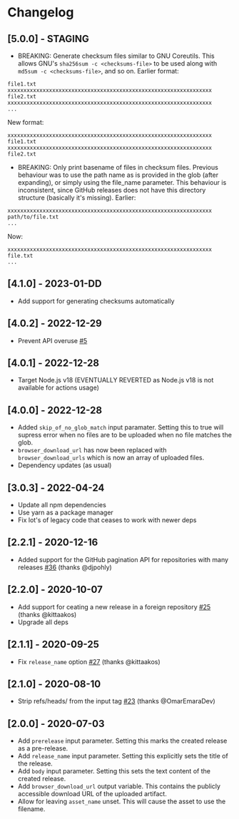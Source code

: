# Changelog

## [5.0.0] - STAGING
- BREAKING: Generate checksum files similar to GNU Coreutils. This allows GNU's `sha256sum -c <checksums-file>` to be used along with `md5sum -c <checksums-file>`, and so on.
Earlier format:
```
file1.txt	xxxxxxxxxxxxxxxxxxxxxxxxxxxxxxxxxxxxxxxxxxxxxxxxxxxxxxxxxxxxxxxx
file2.txt	xxxxxxxxxxxxxxxxxxxxxxxxxxxxxxxxxxxxxxxxxxxxxxxxxxxxxxxxxxxxxxxx
...
```
New format:
```
xxxxxxxxxxxxxxxxxxxxxxxxxxxxxxxxxxxxxxxxxxxxxxxxxxxxxxxxxxxxxxxx	file1.txt
xxxxxxxxxxxxxxxxxxxxxxxxxxxxxxxxxxxxxxxxxxxxxxxxxxxxxxxxxxxxxxxx	file2.txt
```
- BREAKING: Only print basename of files in checksum files. Previous behaviour was to use the path name as is provided in the glob (after expanding), or simply using the file_name parameter.
This behaviour is inconsistent, since GitHub releases does not have this directory structure (basically it's missing).
Earlier:
```
xxxxxxxxxxxxxxxxxxxxxxxxxxxxxxxxxxxxxxxxxxxxxxxxxxxxxxxxxxxxxxxx	path/to/file.txt
...
```
Now:
```
xxxxxxxxxxxxxxxxxxxxxxxxxxxxxxxxxxxxxxxxxxxxxxxxxxxxxxxxxxxxxxxx	file.txt
...
```

## [4.1.0] - 2023-01-DD
- Add support for generating checksums automatically

## [4.0.2] - 2022-12-29
- Prevent API overuse [#5](https://github.com/termux/upload-release-action/issues/5)

## [4.0.1] - 2022-12-28
- Target Node.js v18 (EVENTUALLY REVERTED as Node.js v18 is not available for actions usage)

## [4.0.0] - 2022-12-28
- Added `skip_of_no_glob_match` input paramater. Setting this to true will supress error when no files are to be uploaded when no file matches the glob.
- `browser_download_url` has now been replaced with `browser_download_urls` which is now an array of uploaded files.
- Dependency updates (as usual)

## [3.0.3] - 2022-04-24
- Update all npm dependencies
- Use yarn as a package manager
- Fix lot's of legacy code that ceases to work with newer deps

## [2.2.1] - 2020-12-16
- Added support for the GitHub pagination API for repositories with many releases [#36](https://github.com/svenstaro/upload-release-action/pull/36) (thanks @djpohly)

## [2.2.0] - 2020-10-07
- Add support for ceating a new release in a foreign repository [#25](https://github.com/svenstaro/upload-release-action/pull/25) (thanks @kittaakos)
- Upgrade all deps

## [2.1.1] - 2020-09-25
- Fix `release_name` option [#27](https://github.com/svenstaro/upload-release-action/pull/27) (thanks @kittaakos)

## [2.1.0] - 2020-08-10
- Strip refs/heads/ from the input tag [#23](https://github.com/svenstaro/upload-release-action/pull/23) (thanks @OmarEmaraDev)

## [2.0.0] - 2020-07-03
- Add `prerelease` input parameter. Setting this marks the created release as a pre-release.
- Add `release_name` input parameter. Setting this explicitly sets the title of the release.
- Add `body` input parameter. Setting this sets the text content of the created release.
- Add `browser_download_url` output variable. This contains the publicly accessible download URL of the uploaded artifact.
- Allow for leaving `asset_name` unset. This will cause the asset to use the filename.
